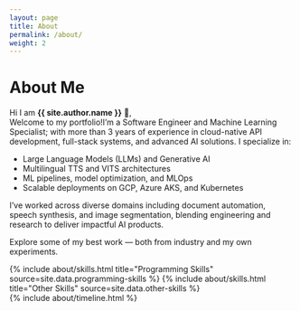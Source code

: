 ```yaml
---
layout: page
title: About
permalink: /about/
weight: 2
---
```


# **About Me**

Hi I am **{{ site.author.name }}** :wave:,<br>
Welcome to my portfolio!I’m a Software Engineer and Machine Learning Specialist; with more than 3 years of experience in cloud-native API development, full-stack systems, and advanced AI solutions. I specialize in:

- Large Language Models (LLMs) and Generative AI
- Multilingual TTS and VITS architectures
- ML pipelines, model optimization, and MLOps
- Scalable deployments on GCP, Azure AKS, and Kubernetes

I’ve worked across diverse domains including document automation, speech synthesis, and image segmentation, blending engineering and research to deliver impactful AI products.

Explore some of my best work — both from industry and my own experiments.

<div class="row">
{% include about/skills.html title="Programming Skills" source=site.data.programming-skills %}
{% include about/skills.html title="Other Skills" source=site.data.other-skills %}
</div>

<div class="row">
{% include about/timeline.html %}
</div>